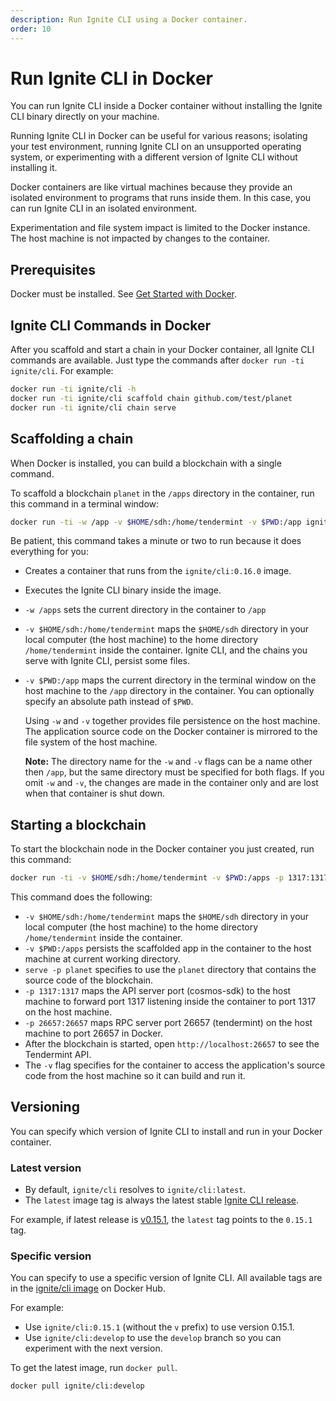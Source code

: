 ```yaml
---
description: Run Ignite CLI using a Docker container.
order: 10
---
```


# Run Ignite CLI in Docker

You can run Ignite CLI inside a Docker container without installing the Ignite CLI binary directly on your machine.

Running Ignite CLI in Docker can be useful for various reasons; isolating your test environment, running Ignite CLI on an unsupported operating system, or experimenting with a different version of Ignite CLI without installing it.

Docker containers are like virtual machines because they provide an isolated environment to programs that runs inside them. In this case, you can run Ignite CLI in an isolated environment.

Experimentation and file system impact is limited to the Docker instance. The host machine is not impacted by changes to the container.

## Prerequisites

Docker must be installed. See [Get Started with Docker](https://www.docker.com/get-started).

## Ignite CLI Commands in Docker

After you scaffold and start a chain in your Docker container, all Ignite CLI commands are available. Just type the commands after `docker run -ti ignite/cli`. For example:

```bash
docker run -ti ignite/cli -h
docker run -ti ignite/cli scaffold chain github.com/test/planet
docker run -ti ignite/cli chain serve
```

## Scaffolding a chain

When Docker is installed, you can build a blockchain with a single command.

To scaffold a blockchain `planet` in the `/apps` directory in the container, run this command in a terminal window:

```bash
docker run -ti -w /app -v $HOME/sdh:/home/tendermint -v $PWD:/app ignite/cli:0.16.0 app github.com/hello/planet
```

Be patient, this command takes a minute or two to run because it does everything for you:

- Creates a container that runs from the `ignite/cli:0.16.0` image.
- Executes the Ignite CLI binary inside the image.
- `-w /apps` sets the current directory in the container to `/app`
- `-v $HOME/sdh:/home/tendermint` maps the `$HOME/sdh` directory in your local computer (the host machine) to the home directory `/home/tendermint` inside the container. Ignite CLI, and the chains you serve with Ignite CLI, persist some files.
- `-v $PWD:/app` maps the current directory in the terminal window on the host machine to the `/app` directory in the container. You can optionally specify an absolute path instead of `$PWD`.

    Using `-w` and `-v` together provides file persistence on the host machine. The application source code on the Docker container is mirrored to the file system of the host machine.

    **Note:** The directory name for the `-w` and `-v` flags can be a name other then `/app`, but the same directory must be specified for both flags. If you omit `-w` and `-v`, the changes are made in the container only and are lost when that container is shut down.

## Starting a blockchain

To start the blockchain node in the Docker container you just created, run this command:

```bash
docker run -ti -v $HOME/sdh:/home/tendermint -v $PWD:/apps -p 1317:1317 -p 26657:26657 ignite/cli:0.16.0 serve -p planet
```

This command does the following:

- `-v $HOME/sdh:/home/tendermint` maps the `$HOME/sdh` directory in your local computer (the host machine) to the home directory `/home/tendermint` inside the container.
- `-v $PWD:/apps` persists the scaffolded app in the container to the host machine at current working directory.
- `serve -p planet` specifies to use the `planet` directory that contains the source code of the blockchain.
- `-p 1317:1317` maps the API server port (cosmos-sdk) to the host machine to forward port 1317 listening inside the container to port 1317 on the host machine.
- `-p 26657:26657` maps RPC server port 26657 (tendermint) on the host machine to port 26657 in Docker.
- After the blockchain is started, open `http://localhost:26657` to see the Tendermint API.
- The `-v` flag specifies for the container to access the application's source code from the host machine so it can build and run it.

## Versioning

You can specify which version of Ignite CLI to install and run in your Docker container.

### Latest version

- By default, `ignite/cli` resolves to `ignite/cli:latest`.
- The `latest` image tag is always the latest stable [Ignite CLI release](https://github.com/ignite-hq/cli/releases).

For example, if latest release is [v0.15.1](https://github.com/ignite-hq/cli/releases/tag/v0.15.1), the `latest` tag points to the `0.15.1` tag.

### Specific version

You can specify to use a specific version of Ignite CLI. All available tags are in the [ignite/cli image](https://hub.docker.com/repository/docker/ignite/cli/tags?page=1&ordering=last_updated) on Docker Hub.

For example:

- Use `ignite/cli:0.15.1` (without the `v` prefix) to use version 0.15.1.
- Use `ignite/cli:develop` to use the `develop` branch so you can experiment with the next version.

To get the latest image, run `docker pull`.

```bash
docker pull ignite/cli:develop
```
